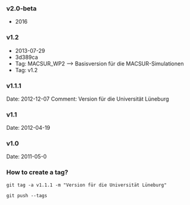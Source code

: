 ### v2.0-beta

* 2016

### v1.2

 * 2013-07-29
 * 3d389ca
 * Tag: MACSUR_WP2 --> Basisversion für die MACSUR-Simulationen
 * Tag: v1.2


### v1.1.1 

Date: 2012-12-07
Comment: Version für die Universität Lüneburg

### v1.1 

Date: 2012-04-19

### v1.0 

Date: 2011-05-0

### How to create a tag?

``git tag -a v1.1.1 -m "Version für die Universität Lüneburg"``

``git push --tags``